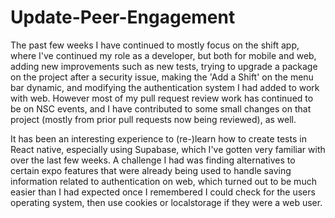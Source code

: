# Update-Peer-Engagement

The past few weeks I have continued to mostly focus on the shift app, where I've continued my role as a developer, but both for mobile and web, adding new improvements such as new tests, trying to upgrade a package on the project after a security issue, making the 'Add a Shift' on the menu bar dynamic, and modifying the authentication system I had added to work with web. However most of my pull request review work has continued to be on NSC events, and I have contributed to some small changes on that project (mostly from prior pull requests now being reviewed), as well. 

It has been an interesting experience to (re-)learn how to create tests in React native, especially using Supabase, which I've gotten very familiar with over the last few weeks. A challenge I had was finding alternatives to certain expo features that were already being used to handle saving information related to authentication on web, which turned out to be much easier than I had expected once I remembered I could check for the users operating system, then use cookies or localstorage if they were a web user.

